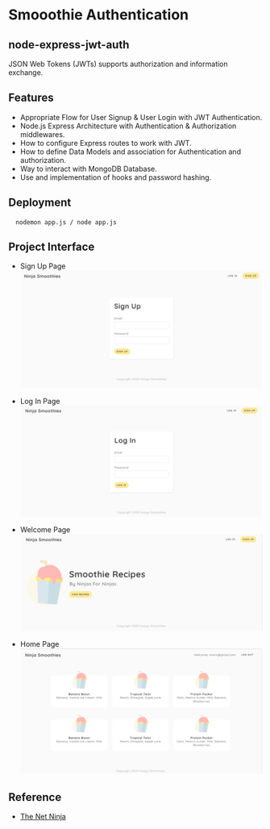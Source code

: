 # Smooothie Authentication
## node-express-jwt-auth

JSON Web Tokens (JWTs) supports authorization and information exchange.

## Features
- Appropriate Flow for User Signup & User Login with JWT Authentication.
- Node.js Express Architecture with  Authentication & Authorization middlewares.
- How to configure Express routes to work with JWT.
- How to define Data Models and association for Authentication and authorization.
- Way to interact with MongoDB Database.
- Use and implementation of hooks and password hashing.




## Deployment

```http
  nodemon app.js / node app.js
```


## Project Interface
- Sign Up Page
![App Screenshot](https://github.com/Nzaya/Smoothie-authentication/blob/main/images/sign.PNG?raw=true)

- Log In Page
![App Screenshot](https://github.com/Nzaya/Smoothie-authentication/blob/main/images/login.PNG?raw=true)

- Welcome Page
![App Screenshot](https://github.com/Nzaya/Smoothie-authentication/blob/main/images/home.PNG?raw=true)

- Home Page
![App Screenshot](https://github.com/Nzaya/Smoothie-authentication/blob/main/images/page.PNG?raw=true)




## Reference

- [The Net Ninja](https://www.youtube.com/@NetNinja)

